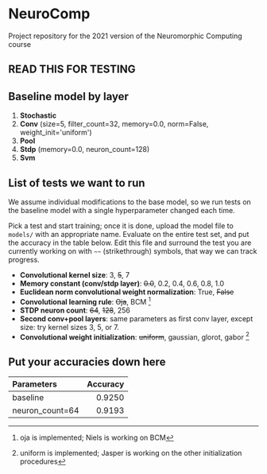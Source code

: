 # NeuroComp
Project repository for the 2021 version of the Neuromorphic Computing course

## READ THIS FOR TESTING

## Baseline model by layer

1. **Stochastic**
2. **Conv** (size=5, filter_count=32, memory=0.0, norm=False, weight_init='uniform')
3. **Pool**
4. **Stdp** (memory=0.0, neuron_count=128)
5. **Svm**

## List of tests we want to run

We assume individual modifications to the base model, so we run tests on the baseline model with a single hyperparameter changed each time.

Pick a test and start training; once it is done, upload the model file to `models/` with an appropriate name. Evaluate on the entire test set, and put the accuracy in the table below. Edit this file and surround the test you are currently working on with `~~` (strikethrough) symbols, that way we can track progress.

- **Convolutional kernel size**: 3, ~~5~~, 7
- **Memory constant (conv/stdp layer)**: ~~0.0~~, 0.2, 0.4, 0.6, 0.8, 1.0
- **Euclidean norm convolutional weight normalization**: True, ~~False~~
- **Convolutional learning rule**: ~~Oja~~, BCM [^1]
- **STDP neuron count**: ~~64~~, ~~128~~, 256
- **Second conv+pool layers**: same parameters as first conv layer, except size: try kernel sizes 3, 5, or 7.
- **Convolutional weight initialization**: ~~uniform~~, gaussian, glorot, gabor [^2]

## Put your accuracies down here

| Parameters      | Accuracy |
|:----------------|---------:|
| baseline        |   0.9250 |
| neuron_count=64 |   0.9193 |

[^1]: oja is implemented; Niels is working on BCM
[^2]: uniform is implemented; Jasper is working on the other initialization procedures
